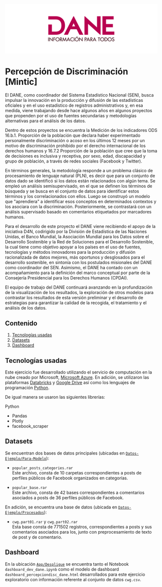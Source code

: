 ![DANELOGO](Figuras/dane_logo.PNG)
 
# Percepción de Discriminación [Mintic]

El DANE, como coordinador del Sistema Estadístico Nacional (SEN), busca impulsar la innovación en la producción y difusión de las estadísticas oficiales y en el uso estadístico de registros administrativos y, en esa medida, viene trabajando desde hace algunos años en algunos proyectos que propenden por el uso de fuentes secundarias y metodologías alternativas para el análisis de los datos. 

Dentro de estos proyectos se encuentra la Medición de los indicadores ODS 16.b.1. Proporción de la población que declara haber experimentado personalmente discriminación o acoso en los últimos 12 meses por un motivo de discriminación prohibido por el derecho internacional de los derechos humanos y 16.7.2 Proporción de la población que cree que la toma de decisiones es inclusiva y receptiva, por sexo, edad, discapacidad y grupo de población, a través de redes sociales (Facebook y Twitter).  

En términos generales, la metodología responde a un problema clásico de procesamiento de lenguaje natural (PLN), es decir que para un conjunto de datos dado se identificó si los datos están relacionados con algún tema. Se empleó un análisis semisupervisado, en el que se definen los términos de búsqueda y se busca en el conjunto de datos para identificar estos términos y los correlacionados con ellos. Luego se construyó un modelo que "aprendiera" a identificar esos conceptos en determinados contextos y los asociara con la discriminación. Posteriormente, se contrastará con un análisis supervisado basado en comentarios etiquetados por marcadores humanos.

Para el desarrollo de este proyecto el DANE viene recibiendo el apoyo de la iniciativa D4N, codirigido por la División de Estadística de las Naciones Unidas, el Banco Mundial, la Asociación Mundial para los Datos sobre el Desarrollo Sostenible y la Red de Soluciones para el Desarrollo Sostenible, la cual tiene como objetivo apoyar a los países en el uso de fuentes, tecnologías y métodos innovadores para la producción y difusión racionalizada de datos mejores, más oportunos y desglosados para el desarrollo sostenible, en sintonía con los postulados misionales del DANE como coordinador del SEN. Asimismo, el DANE ha contado con un acompañamiento para la definición del marco conceptual por parte de la Consejería Presidencial para los Derechos Humanos (CPDAI).

El equipo de trabajo del DANE continuará avanzando en 	la profundización de la visualización de los resultados, la exploración de otros modelos para contrastar los resultados de esta versión preliminar y el desarrollo de estrategias para garantizar la calidad de la recogida, el tratamiento y el análisis de los datos.

## Contenido

1. [Tecnologías usadas](#tecnologías)
2. [Datasets](#datasets)
3. [Dashboard](#dashboard)

<!--- 
2. [Piloto DataSandbox](#piloto)
4. [Diccionarios](#diccionarios)
-->

## Tecnologías usadas

Este ejercicio fue desarrollado utilizando el servicio de computación en la nube creado por Microsoft, [Microsoft Azure](https://azure.microsoft.com/es-es/). En adición, se utilizaron las plataformas [Databricks](https://databricks.com/) y [Google Drive](https://www.google.com/intl/es_co/drive/) así como los lenguajes de programación [Python](https://www.python.org/).

De igual manera se usaron las siguientes librerías:

Python
- Pandas
- Plotly
- facebook_scraper


## Datasets

Se encuentran dos bases de datos principales (ubicadas en [`Datos-Ejemplo/Para-Modelo`](Datos-Ejemplo/Para-Modelo)):

* ``popular_posts_categories.rar`` <br>
Este archivo, consta de 10 carpetas correspondientes a posts de perfiles públicos de Facebook organizados en categorías.

* ``popular_base.rar`` <br>
Este archivo, consta de 42 bases correspondientes a comentarios asociados a posts de 36 perfiles públicos de Facebook.

En adición, se encuentra una base de datos (ubicada en [`Datos-Ejemplo/Procesados`](Datos-Ejemplo/Procesados)):

* ``cwg.part01.rar`` y ``cwg.part02.rar`` <br>
Esta base consta de 771502 registros, correspondientes a posts y sus comentarios asociados para los, junto con preprocesamiento de texto de post y de comentario.

## Dashboard

En la ubicación [`App/Despligue`](App/Despliegue) se encuentra tanto el Notebook ``dashboard_dev_dane.ipynb`` como el modelo de dashboard ``dashboard_percepciondisc_dane.html`` desarrollados para este ejercicio exploratorio con información referente al conjunto de datos ``cwg.csv``.
